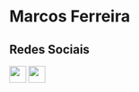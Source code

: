 # Marcos Ferreira

<div>
  <h2>Redes Sociais</h2>
  <a href='https://www.linkedin.com/in/marcos-ferreira-7800981b0'><img height='30px' src='https://img.shields.io/badge/linkedin-%230077B5.svg?style=for-the-badge&logo=linkedin&logoColor=white'></a>
  <a href='marcos.viniciuselias@hotmail.com'><img height='30px' src='https://img.shields.io/badge/Gmail-D14836?style=for-the-badge&logo=gmail&logoColor=white'></a>
</div>
